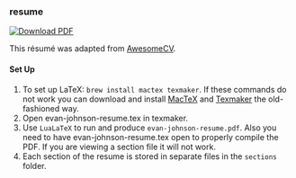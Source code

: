 ### resume

[![Download PDF](https://img.shields.io/badge/download-pdf-orange.svg)](https://github.com/johnsoe/resume/raw/main/evan-johnson-resume.pdf)

This résumé was adapted from [AwesomeCV](https://github.com/posquit0/Awesome-CV).

#### Set Up

1. To set up LaTeX: `brew install mactex texmaker`. If these commands do not work you can download and install [MacTeX](https://tug.org/mactex/mactex-download.html) and [Texmaker](https://www.xm1math.net/texmaker/download.html) the old-fashioned way.
1. Open evan-johnson-resume.tex in texmaker.
1. Use `LuaLaTeX` to run and produce `evan-johnson-resume.pdf`. Also you need to have evan-johnson-resume.tex open to properly compile the PDF. If you are viewing a section file it will not work.
1. Each section of the resume is stored in separate files in the `sections` folder.